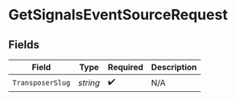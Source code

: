 # GetSignalsEventSourceRequest


## Fields

| Field              | Type               | Required           | Description        |
| ------------------ | ------------------ | ------------------ | ------------------ |
| `TransposerSlug`   | *string*           | :heavy_check_mark: | N/A                |